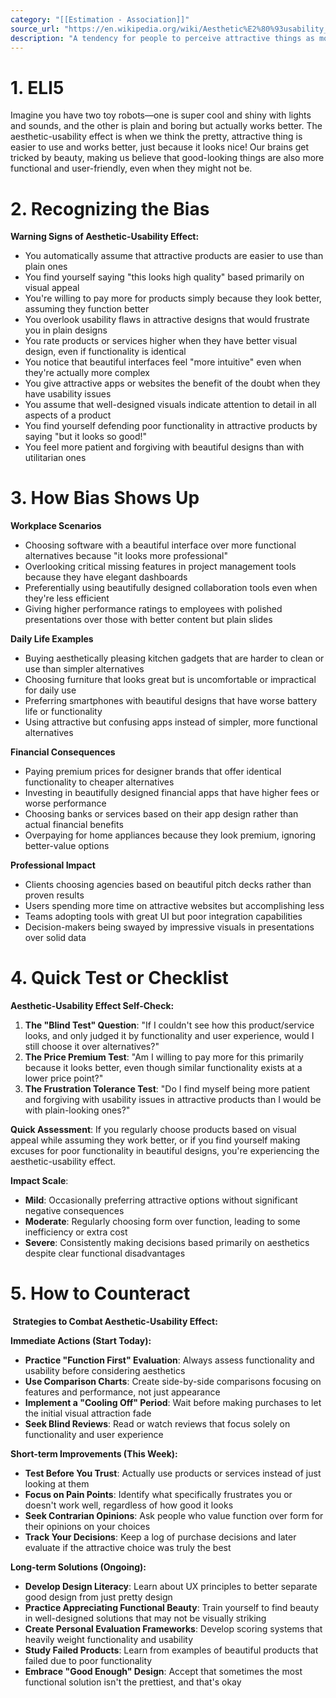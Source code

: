 ```yaml
---
category: "[[Estimation - Association]]"
source_url: "https://en.wikipedia.org/wiki/Aesthetic%E2%80%93usability_effect"
description: "A tendency for people to perceive attractive things as more usable"
---
```


# 1. ELI5

Imagine you have two toy robots—one is super cool and shiny with lights and sounds, and the other is plain and boring but actually works better. The aesthetic-usability effect is when we think the pretty, attractive thing is easier to use and works better, just because it looks nice! Our brains get tricked by beauty, making us believe that good-looking things are also more functional and user-friendly, even when they might not be.

# 2. Recognizing the Bias

**Warning Signs of Aesthetic-Usability Effect:**

- You automatically assume that attractive products are easier to use than plain ones
- You find yourself saying "this looks high quality" based primarily on visual appeal
- You're willing to pay more for products simply because they look better, assuming they function better
- You overlook usability flaws in attractive designs that would frustrate you in plain designs
- You rate products or services higher when they have better visual design, even if functionality is identical
- You notice that beautiful interfaces feel "more intuitive" even when they're actually more complex
- You give attractive apps or websites the benefit of the doubt when they have usability issues
- You assume that well-designed visuals indicate attention to detail in all aspects of a product
- You find yourself defending poor functionality in attractive products by saying "but it looks so good!"
- You feel more patient and forgiving with beautiful designs than with utilitarian ones

# 3. How Bias Shows Up

**Workplace Scenarios**
- Choosing software with a beautiful interface over more functional alternatives because "it looks more professional"
- Overlooking critical missing features in project management tools because they have elegant dashboards
- Preferentially using beautifully designed collaboration tools even when they're less efficient
- Giving higher performance ratings to employees with polished presentations over those with better content but plain slides

**Daily Life Examples**
- Buying aesthetically pleasing kitchen gadgets that are harder to clean or use than simpler alternatives
- Choosing furniture that looks great but is uncomfortable or impractical for daily use
- Preferring smartphones with beautiful designs that have worse battery life or functionality
- Using attractive but confusing apps instead of simpler, more functional alternatives

**Financial Consequences**
- Paying premium prices for designer brands that offer identical functionality to cheaper alternatives
- Investing in beautifully designed financial apps that have higher fees or worse performance
- Choosing banks or services based on their app design rather than actual financial benefits
- Overpaying for home appliances because they look premium, ignoring better-value options

**Professional Impact**
- Clients choosing agencies based on beautiful pitch decks rather than proven results
- Users spending more time on attractive websites but accomplishing less
- Teams adopting tools with great UI but poor integration capabilities
- Decision-makers being swayed by impressive visuals in presentations over solid data

# 4. Quick Test or Checklist

**Aesthetic-Usability Effect Self-Check:**

1. **The "Blind Test" Question**: "If I couldn't see how this product/service looks, and only judged it by functionality and user experience, would I still choose it over alternatives?"
2. **The Price Premium Test**: "Am I willing to pay more for this primarily because it looks better, even though similar functionality exists at a lower price point?"
3. **The Frustration Tolerance Test**: "Do I find myself being more patient and forgiving with usability issues in attractive products than I would be with plain-looking ones?"

**Quick Assessment**: If you regularly choose products based on visual appeal while assuming they work better, or if you find yourself making excuses for poor functionality in beautiful designs, you're experiencing the aesthetic-usability effect.

**Impact Scale**:
- **Mild**: Occasionally preferring attractive options without significant negative consequences
- **Moderate**: Regularly choosing form over function, leading to some inefficiency or extra cost
- **Severe**: Consistently making decisions based primarily on aesthetics despite clear functional disadvantages

# 5. How to Counteract

**️ Strategies to Combat Aesthetic-Usability Effect:**

**Immediate Actions (Start Today):**
- **Practice "Function First" Evaluation**: Always assess functionality and usability before considering aesthetics
- **Use Comparison Charts**: Create side-by-side comparisons focusing on features and performance, not just appearance
- **Implement a "Cooling Off" Period**: Wait before making purchases to let the initial visual attraction fade
- **Seek Blind Reviews**: Read or watch reviews that focus solely on functionality and user experience

**Short-term Improvements (This Week):**
- **Test Before You Trust**: Actually use products or services instead of just looking at them
- **Focus on Pain Points**: Identify what specifically frustrates you or doesn't work well, regardless of how good it looks
- **Seek Contrarian Opinions**: Ask people who value function over form for their opinions on your choices
- **Track Your Decisions**: Keep a log of purchase decisions and later evaluate if the attractive choice was truly the best

**Long-term Solutions (Ongoing):**
- **Develop Design Literacy**: Learn about UX principles to better separate good design from just pretty design
- **Practice Appreciating Functional Beauty**: Train yourself to find beauty in well-designed solutions that may not be visually striking
- **Create Personal Evaluation Frameworks**: Develop scoring systems that heavily weight functionality and usability
- **Study Failed Products**: Learn from examples of beautiful products that failed due to poor functionality
- **Embrace "Good Enough" Design**: Accept that sometimes the most functional solution isn't the prettiest, and that's okay

